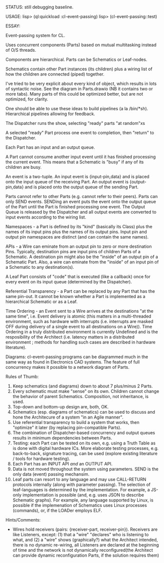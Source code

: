 STATUS: still debugging baseline.

USAGE: 
lisp> (ql:quickload :cl-event-passing)
lisp> (cl-event-passing::test)


ESSAY:

Event-passing system for CL.

Uses concurrent components (Parts) based on mutual multitasking instead of O/S threads.

Components are hierarchical. Parts can be Schematics or Leaf-nodes.

Schematics contain other Part instances (its children) plus a wiring list of how the children are connected (piped) together.

I've tried to be very explicit about every kind of object, which results in lots of syntactic noise.  See the diagram in Parts.drawio (NB it contains two or more tabs).  Many parts of this could be optimized better, but are not optimized, for clarity.

One should be able to use these ideas to build pipelines (a la /bin/*sh).  Hierarchical pipelines allowing for feedback.

The Dispatcher runs the show, selecting "ready" parts "at random"xs

A selected "ready" Part process one event to completion, then "return" to the Dispatcher.

Each Part has an input and an output queue.

A Part cannot consume another input event until it has finished processing the current event.  This means that a Schematic is "busy" if any of its children are busy.

An event is a two-tuple.  An input event is {input-pin,data} and is placed onto the input queue of the receiving Part.  An output event is {output-pin,data} and is placed onto the output queue of the sending Part.

Parts cannot refer to other Parts (e.g. cannot refer to their peers).  Parts can only SEND events.  SENDing an event puts the event onto the output queue of the Part until the Part is finished processing one event.  The Output Queue is released by the Dispatcher and all output events are converted to input events according to the wiring list.

Namespaces - a Part is defined by its "kind" (basically its Class) plus the names of its input pins plus the names of its output pins.  Input pin and output pin namespaces are distinct (and can contain the same names).

APIs - a Wire can eminate from an output pin to zero or more destination Pins.  Typically, destination pins are input pins of children Parts of a Schematic. A destination pin might also be the "inside" of an output pin of a Schematic Part. Also, a wire can eminate from the "inside" of an input pin of a Schematic to any destination(s).

A Leaf Part consists of "code" that is executed (like a callback) once for every event on its input queue (determined by the Dispatcher).

Referential Transparency - a Part can be replaced by any Part that has the same pin-out.  It cannot be known whether a Part is implemented as a hierarchical Schematic or as a Leaf.

Time Ordering - an Event sent to a Wire arrives at the destinations "at the same time", i.e. Event delivery is atomic (this matters in a multi-threaded environment, such as hardware with interrupts (i.e. interrupts are masked OFF during delivery of a single event to all destinations on a Wire)).  Time Ordering in a truly distributed environment is currently Undefined and is the resposibility of the Architect (i.e. latency matters in a distributed environment ; methods for handling such cases are described in hardware literature).

Diagrams: cl-event-passing programs can be diagrammed much in the same way as found in Electronics CAD systems.  The feature of full concurrency makes it possible to a network diagram of Parts.

Rules of Thumb:
1. Keep schematics (and diagrams) down to about 7 plus/minus 2 Parts.
2. Every schematic must make "sense" on its own.  Children cannot change the behavior of parent Schematics.  Composition, not inheritance, is used.
3. Top-down and bottom-up design are, both, OK.
4. Schematics (esp. diagrams of schematics) can be used to discuss and hone the Architecure of a system "in an Agile manner".
5. Use referential transparency to build a system that works, then "optimize" it later (by replacing pin-compatible Parts).
6. The combination of Dispatcher-based concurrency and output queues results in minimum dependencies between Parts.
7. Testing: each Part can be tested on its own, e.g. using a Truth Table as is done with digital hardware ICs.  More elaborate testing processes, e.g. back-to-back, signature tracing, can be used (explore existing literature / tools for hardware testing).
8. Each Part has an INPUT API *and* an OUTPUT API.
9. Data is not moved throughout the system using parameters.  SEND is the only data (event) passing mechansim.
10.  Leaf parts can resort to any language and may use CALL-RETURN protocols internally (along with parameter passing). The selection of leaf-languages is determined by the implementation.  For example, a JS-only implementation is possible (and, e.g. uses JSON to describe Schematic graphs).  For example, any language supported by Linux, is possible if the implemenation of Schematics uses Linux processes (commands), or, if the LOADer employs ELF.

Hints/Comments:
- Wires hold receivers (pairs: {receiver-part, receiver-pin}).  Receivers are like Listeners, except: (1) that a "wire" "declares" who is listening to what, and (2) a "wire" shows (graphically?) what the Architect intended, there is no dynamic re-wiring, all Listeners are declared at the beginning of time and the network is not dynamically reconfigured(the Architect can provide dynamic reconfiguration Parts, if the solution requires them)
